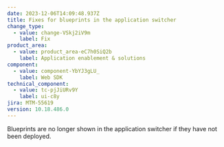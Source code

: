 ```yaml
---
date: 2023-12-06T14:09:48.937Z
title: Fixes for blueprints in the application switcher
change_type:
  - value: change-VSkj2iV9m
    label: Fix
product_area:
  - value: product_area-eC7h0SiQ2b
    label: Application enablement & solutions
component:
  - value: component-YbYJ3gLU_
    label: Web SDK
technical_component:
  - value: tc-pjJiURv9Y
    label: ui-c8y
jira: MTM-55619
version: 10.18.486.0
---
```

Blueprints are no longer shown in the application switcher if they have not been deployed.